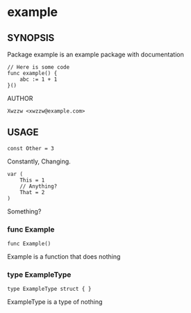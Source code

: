 # example

## SYNOPSIS

Package example is an example package with documentation

	// Here is some code
	func example() {
		abc := 1 + 1
	}()

AUTHOR

	Xwzzw <xwzzw@example.com>

## USAGE

    const Other = 3

Constantly,
Changing.

    var (
        This = 1
        // Anything?
        That = 2
    )

Something?

### func  Example

    func Example()


Example is a function that does nothing

### type ExampleType

    type ExampleType struct { }


ExampleType is a type of nothing


